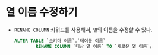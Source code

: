 # 열 이름 수정하기

- `RENAME COLUMN` 키워드를 사용해서, `열`의 이름을 수정할 수 있다.

  ```sql
  ALTER TABLE `스키마 이름`.`테이블 이름`
          RENAME COLUMN `대상 열 이름` TO `새로운 열 이름`;
  ```
